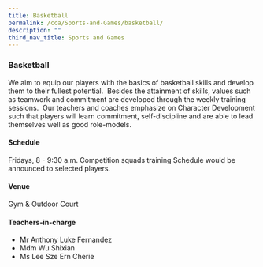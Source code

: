 ```yaml
---
title: Basketball
permalink: /cca/Sports-and-Games/basketball/
description: ""
third_nav_title: Sports and Games
---
```

### Basketball

We aim to equip our players with the basics of basketball skills and develop them to their fullest potential.  Besides the attainment of skills, values such as teamwork and commitment are developed through the weekly training sessions.  Our teachers and coaches emphasize on Character Development such that players will learn commitment, self-discipline and are able to lead themselves well as good role-models.

#### Schedule

Fridays, 8 - 9:30 a.m. Competition squads training Schedule would be announced to selected players.
 
#### Venue

Gym & Outdoor Court

#### Teachers-in-charge

*   Mr Anthony Luke Fernandez 
*   Mdm Wu Shixian
*   Ms Lee Sze Ern Cherie